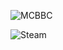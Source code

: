 ![MCBBC](https://moecount.awa.tips/get/@MCBBC-README.github?theme=gelbooru)

![Steam](https://steam.awa.tips/?steamid=76561198194786135&t=20211126091550)
